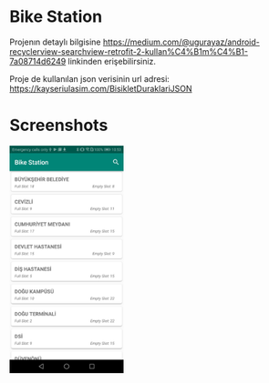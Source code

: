 # Bike Station

Projenın detaylı bilgisine https://medium.com/@ugurayaz/android-recyclerview-searchview-retrofit-2-kullan%C4%B1m%C4%B1-7a08714d6249 linkinden erişebilirsiniz.

Proje de kullanılan json verisinin url adresi: https://kayseriulasim.com/BisikletDuraklariJSON

# Screenshots
<img src="_screenshots/preview.jpg" width="200"/>
